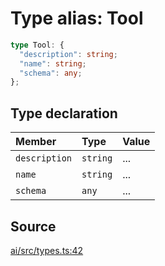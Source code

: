 # Type alias: Tool

```ts
type Tool: {
  "description": string;
  "name": string;
  "schema": any;
};
```

## Type declaration

| Member | Type | Value |
| :------ | :------ | :------ |
| `description` | `string` | ... |
| `name` | `string` | ... |
| `schema` | `any` | ... |

## Source

[ai/src/types.ts:42](https://github.com/firebase/genkit/blob/2b0be364306d92a8e7d13efc2da4fb04c1d21e29/js/ai/src/types.ts#L42)
